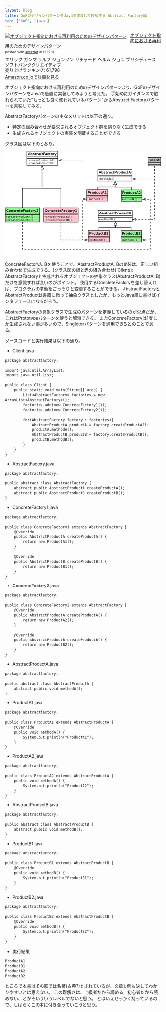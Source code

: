 ```yaml
---
layout: blog
title: GoFのデザインパターンをJavaで実装して理解する Abstract Factory編
tag: ['GoF', 'java']
---
```




<div class="amazlet-box" style="margin-bottom:0px;"><div class="amazlet-image" style="float:left;margin:0px 12px 1px 0px;"><a href="http://www.amazon.co.jp/exec/obidos/ASIN/4797311126/xmisao-22/ref=nosim/" name="amazletlink" target="_blank"><img src="https://images-fe.ssl-images-amazon.com/images/I/418CWTjHAFL._SL160_.jpg" alt="オブジェクト指向における再利用のためのデザインパターン" style="border: none;" /></a></div><div class="amazlet-info" style="line-height:120%; margin-bottom: 10px"><div class="amazlet-name" style="margin-bottom:10px;line-height:120%"><a href="http://www.amazon.co.jp/exec/obidos/ASIN/4797311126/xmisao-22/ref=nosim/" name="amazletlink" target="_blank">オブジェクト指向における再利用のためのデザインパターン</a><div class="amazlet-powered-date" style="font-size:80%;margin-top:5px;line-height:120%">posted with <a href="http://www.amazlet.com/" title="amazlet" target="_blank">amazlet</a> at 13.12.11</div></div><div class="amazlet-detail">エリック ガンマ ラルフ ジョンソン リチャード ヘルム ジョン ブリシディース <br />ソフトバンククリエイティブ <br />売り上げランキング: 61,798<br /></div><div class="amazlet-sub-info" style="float: left;"><div class="amazlet-link" style="margin-top: 5px"><a href="http://www.amazon.co.jp/exec/obidos/ASIN/4797311126/xmisao-22/ref=nosim/" name="amazletlink" target="_blank">Amazon.co.jpで詳細を見る</a></div></div></div><div class="amazlet-footer" style="clear: left"></div></div>

オブジェクト指向における再利用のためのデザインパターンより、GoFのデザインパターンをJavaで愚直に実装してみようと考えた。
手始めにガイダンスで触れられていた"もっとも良く使われているパターン"からAbstract Factoryパターンを実装してみる。

AbstractFactoryパターンの主なメリットは以下の通り。

- 特定の組み合わせが要求されるオブジェクト群を誤りなく生成できる
- 生成されるオブジェクトの実装を隠蔽することができる

クラス図は以下のとおり。

![Abstract Factory](/assets/2013_12_11_gof_abstractfactory.png)

ConcreteFactoryA, Bを使うことで、AbstractProductA, Bの実装は、正しい組み合わせで生成できる。(クラス図の緑と赤の組み合わせ)
ClientはAbstractFactoryと生成されるオブジェクトの抽象クラス(AbstractProductA, B)だけを意識すれば良いのがポイント。
使用するConcleteFactoryを差し替えれば、プログラムの挙動をごっそりと変更することができる。
AbstractFactoryとAbstractProductは書籍に倣って抽象クラスとしたが、もっとJava風に書けばインタフェースになるだろう。

AbstractFactoryの具象クラスで生成のパターンを定義しているのが欠点だが、これはPrototypeパターンを使うと解消できる。
またConcreteFactoryは1度しか生成されない事が多いので、Singletonパターンを適用できるとのことである。

ソースコードと実行結果は以下の通り。

- Client.java

~~~~
package abstractfactory;

import java.util.ArrayList;
import java.util.List;

public class Client {
	public static void main(String[] args) {
		List<AbstractFactory> factories = new ArrayList<AbstractFactory>();
		factories.add(new ConcreteFactory1());
		factories.add(new ConcreteFactory2());
		
		for(AbstractFactory factory : factories){
			AbstractProductA productA = factory.createProductA();
			productA.methodA();
			AbstractProductB productB = factory.createProductB();
			productB.methodB();
		}
	}
}
~~~~

- AbstractFactory.java

~~~~
package abstractfactory;

public abstract class AbstractFactory {
	abstract public AbstractProductA createProductA();
	abstract public AbstractProductB createProductB();
}
~~~~

- ConcreteFactory1.java

~~~~
package abstractfactory;

public class ConcreteFactory1 extends AbstractFactory {
	@Override
	public AbstractProductA createProductA() {
		return new ProductA1();
	}

	@Override
	public AbstractProductB createProductB() {
		return new ProductB1();
	}
}

~~~~

- ConcreteFactory2.java

~~~~
package abstractfactory;

public class ConcreteFactory2 extends AbstractFactory {
	@Override
	public AbstractProductA createProductA() {
		return new ProductA2();
	}

	@Override
	public AbstractProductB createProductB() {
		return new ProductB2();
	}
}
~~~~

- AbstractProductA.java

~~~~
package abstractfactory;

public abstract class AbstractProductA {
	abstract public void methodA();
}
~~~~

- ProductA1.java

~~~~
package abstractfactory;

public class ProductA1 extends AbstractProductA {
	@Override
	public void methodA() {
		System.out.println("ProductA1");
	}
}
~~~~

- ProductA2.java

~~~~
package abstractfactory;

public class ProductA2 extends AbstractProductA {
	public void methodA() {
		System.out.println("ProductA2");
	}
}

~~~~

- AbstractProductB.java

~~~~
package abstractfactory;

public abstract class AbstractProductB {
	abstract public void methodB();
}
~~~~

- ProductB1.java

~~~~
package abstractfactory;

public class ProductB1 extends AbstractProductB {
	@Override
	public void methodB() {
		System.out.println("ProductB1");
	}
}
~~~~

- ProductB2.java

~~~~
package abstractfactory;

public class ProductB2 extends AbstractProductB {
	@Override
	public void methodB() {
		System.out.println("ProductB2");
	}
}
~~~~

- 実行結果

~~~~
ProductA1
ProductB1
ProductA2
ProductB2
~~~~

ところで本書はその筋では名著(古典?)とされているが、文章も例も決してわかりやすいとは思えない。
この難解さは、上級者だから読める、初心者だから読めない、とかそいういうレベルでないと思う。
とはいえせっかく持っているので、しばらくこの本に付き合っていこうと思う。
